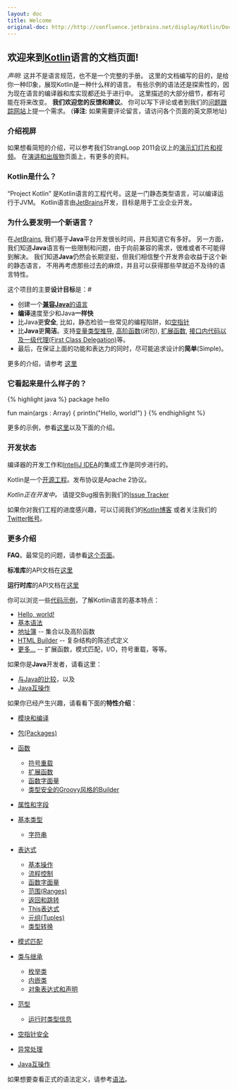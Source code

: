 ```yaml
---
layout: doc
title: Welcome
original-doc: http://http://confluence.jetbrains.net/display/Kotlin/Docs+Home
---
```



## 欢迎来到[Kotlin](http://confluence.jetbrains.net/display/Kotlin/Kotlin)语言的文档页面!


_声明_:
这并不是语言规范，也不是一个完整的手册。
这里的文档编写的目的，是给你一种印象，展现Kotlin是一种什么样的语言。
有些示例的语法还是探索性的，因为现在语言的编译器和库实现都还处于进行中。
这里描述的大部分细节，都有可能在将来改变。
**我们欢迎您的反馈和建议**。
你可以写下评论或者到我们的[问题跟踪网站](http://youtrack.jetbrains.net/issues/KT)上提一个需求。
(**译注**: 如果需要评论留言，请访问各个页面的英文原地址)

### 介绍视屏

如果想看简短的介绍，可以参考我们StrangLoop 2011会议上的[演示幻灯片和视频](http://www.infoq.com/presentations/The-Kotlin-Programming-Language)。
在[演讲和出版物](http://confluence.jetbrains.net/display/Kotlin/Talks+and+Publications)页面上，有更多的资料。


### Kotlin是什么？

“Project Kotlin” 是Kotlin语言的工程代号。这是一门静态类型语言，可以编译运行于JVM。
Kotlin语言由[JetBrains](http://jetbrains.com/)开发，目标是用于工业企业开发。


### 为什么要发明一个新语言？

在[JetBrains](http://jetbrains.com/), 我们基于**Java**平台开发很长时间，并且知道它有多好。
另一方面，我们知道**Java**语言有一些限制和问题，由于向前兼容的需求，很难或者不可能得到解决。
我们知道**Java**仍然会长期坚挺，但我们相信整个开发界会收益于这个新的静态语言，
不用再考虑那些过去的麻烦，并且可以获得那些早就迫不及待的语言特性。


这个项目的主要**设计目标**是：<a id="design-goals">#</a>

* 创建一个[**兼容Java**的语言](http://confluence.jetbrains.net/display/Kotlin/Java+interoperability)
* **编译**速度至少和Java**一样快**
* 比Java更**安全**, 比如，静态检验一些常见的编程陷阱，如[空指针](http://confluence.jetbrains.net/display/Kotlin/Null-safety)
* 比**Java**更**简洁**。支持[变量类型推导](http://confluence.jetbrains.net/display/Kotlin/Basic+syntax+walk-through#Basicsyntaxwalk-through-Definealocalvariable), 
[高阶函数](http://confluence.jetbrains.net/display/Kotlin/Functions#Functions-Higherorderfunctions)(闭包), 
[扩展函数](http://confluence.jetbrains.net/display/Kotlin/Extension+functions), 
[接口内代码以及一级代理(First Class Delegation)](http://confluence.jetbrains.net/display/Kotlin/Classes+and+Inheritance)等。
* 最后，在保证上面的功能和表达力的同时，尽可能追求设计的**简单**(Simple)。

更多的介绍，请参考 [这里](http://blog.jetbrains.com/kotlin/2011/08/02/why-jetbrains-needs-kotlin/)


### 它看起来是什么样子的？

{% highlight java %}
package hello

fun main(args : Array<String>) {
  println("Hello, world!")
}
{% endhighlight %}

更多的示例，参看[这里](http://confluence.jetbrains.net/display/Kotlin/Hello%2C+world%21)以及下面的介绍。


### 开发状态

编译器的开发工作和[IntelliJ IDEA](http://www.jetbrains.com/idea/)的集成工作是同步进行的。

Kotlin是一个[开源工程](http://github.com/jetbrains/kotlin)。发布协议是Apache 2协议。


<div class="warn">
  <em>Kotlin正在开发中。</em>
  请提交Bug报告到我们的<a href="http://youtrack.jetbrains.com/issues/KT">Issue Tracker</a>
</div>

如果你对我们工程的进度感兴趣，可以订阅我们的[Kotlin博客](http://blog.jetbrains.com/kotlin)
或者关注我们的[Twitter帐号](http://twitter.com/project_kotlin)。


### 更多介绍

**FAQ**。最常见的问题，请参看[这个页面](posts/faq)。


**标准库**的API文档在[这里](http://jetbrains.github.com/kotlin/apidoc/stdlib/) 

**运行时库**的API文档在[这里](http://jetbrains.github.com/kotlin/versions/snapshot/apidocs/)

你可以浏览一些[代码示例](posts/examples)，了解Kotlin语言的基本特点：

* [Hello, world!](posts/hello-world)
* [基本语法](posts/basic-syntax-walk-through)
* [地址簿](posts/address-book) -- 集合以及高阶函数
* [HTML Builder](posts/html-builder) -- 复杂结构的陈述式定义
* [更多...](posts/examples) -- 扩展函数，模式匹配，I/O，符号重载，等等。

如果你是**Java**开发者，请看这里：

* [与Java的比较](posts/comparison-to-java)，以及
* [Java互操作](posts/java-interoperability)

如果你已经产生兴趣，请看看下面的**特性介绍**：

* [模块和编译](posts/modules-and-compilation)
* [包(Packages)](posts/pacakages)
* [函数](posts/functions)
  * [符号重载](posts/operator-overloading)
  * [扩展函数](posts/extension-functions)
  * [函数字面量](posts/function-literals)
  * [类型安全的Groovy风格的Builder](posts/type-save-groovy-style-builder)
* [属性和字段](posts/propeties-and-fields)

* [基本类型](posts/basic-types)

  * [字符串](posts/strings)
* [表达式](posts/expressions)
  * [基本操作](posts/basic-operations)
  * [流程控制](posts/control-structures)
  * [函数字面量](posts/function-literals)
  * [范围(Ranges)](posts/ranges)
  * [返回和跳转](posts/returns-and-jumps)
  * [This表达式](posts/this-expressions)
  * [元组(Tuples)](posts/tuples)
  * [类型转换](posts/type-casts)
* [模式匹配](posts/pattern-matching)
* [类与继承](posts/classes-and-inheritance)
  * [枚举类](posts/enum-classes)
  * [内嵌类](posts/nested-classes)
  * [对象表达式和声明](posts/object-expressions-and-declarations)

* [范型](posts/generics)

  * [运行时类型信息](posts/runtime-type-information)
* [空指针安全](posts/null-safty)
* [异常处理](posts/exceptions)
* [Java互操作](posts/java-interoperability)

如果想要查看正式的语法定义，请参考[语法](posts/grammar)。






